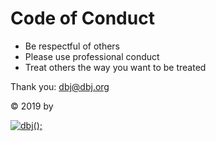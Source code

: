 # Code of Conduct

* Be respectful of others
* Please use professional conduct
* Treat others the way you want to be treated

Thank you: dbj@dbj.org

</hr>

 &copy; 2019 by

[![dbj();](http://dbj.org/wp-content/uploads/2015/12/cropped-dbj-icon-e1486129719897.jpg)](http://www.dbj.org "dbj")  
